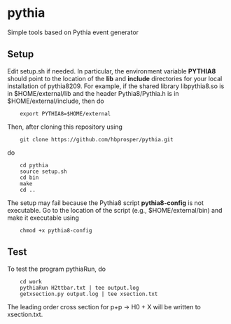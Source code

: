 # pythia
Simple tools based on Pythia event generator

## Setup
Edit setup.sh if needed. In particular, the environment variable **PYTHIA8** should point 
to the location of the **lib** and **include** directories for your local installation of pythia8209. 
For example, if the shared library libpythia8.so is in $HOME/external/lib and the header
Pythia8/Pythia.h is in $HOME/external/include, then do

```
	export PYTHIA8=$HOME/external
```
Then, after cloning this repository using
```
	git clone https://github.com/hbprosper/pythia.git
```
do
```
	cd pythia
	source setup.sh
	cd bin
	make
	cd ..
```
The setup may fail because the Pythia8 script **pythia8-config** is not
	executable.  Go to the location of the script (e.g.,
	$HOME/external/bin) and make it executable using
```
	chmod +x pythia8-config
```


## Test
To test the program pythiaRun, do
```
	cd work
	pythiaRun H2ttbar.txt | tee output.log
	getxsection.py output.log | tee xsection.txt
```
The leading order cross section for p+p -> H0 + X will be written to xsection.txt.
